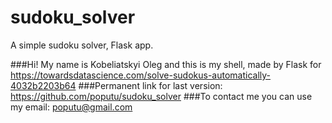 # sudoku_solver
A simple sudoku solver, Flask app.

###Hi! My name is Kobeliatskyi Oleg and this is my shell, made by Flask for 
https://towardsdatascience.com/solve-sudokus-automatically-4032b2203b64 
###Permanent link for last version: 
https://github.com/poputu/sudoku_solver
###To contact me you can use my email:
poputu@gmail.com

